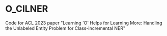 # O_CILNER
Code for ACL 2023 paper "Learning 'O' Helps for Learning More: Handling the Unlabeled Entity Problem for Class-incremental NER"
